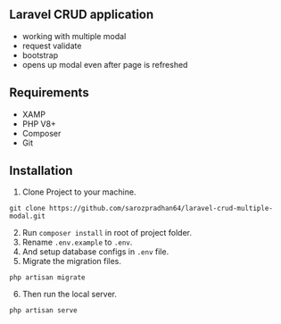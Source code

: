 
## Laravel CRUD application
- working with multiple modal
- request validate
- bootstrap
- opens up modal even after page is refreshed

## Requirements
- XAMP
- PHP V8+
- Composer
- Git

## Installation

1. Clone Project to your machine.
```
git clone https://github.com/sarozpradhan64/laravel-crud-multiple-modal.git
```

2. Run `composer install` in root of project folder.
3. Rename `.env.example` to `.env`.
3. And setup database configs in `.env` file.
4. Migrate the migration files.
```
php artisan migrate
```
6. Then run the local server.
```
php artisan serve
```
